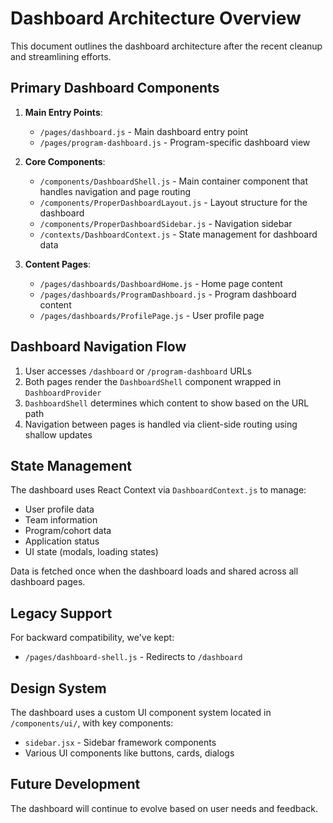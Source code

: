 # Dashboard Architecture Overview

This document outlines the dashboard architecture after the recent cleanup and streamlining efforts.

## Primary Dashboard Components

1. **Main Entry Points**:
   - `/pages/dashboard.js` - Main dashboard entry point
   - `/pages/program-dashboard.js` - Program-specific dashboard view

2. **Core Components**:
   - `/components/DashboardShell.js` - Main container component that handles navigation and page routing
   - `/components/ProperDashboardLayout.js` - Layout structure for the dashboard
   - `/components/ProperDashboardSidebar.js` - Navigation sidebar
   - `/contexts/DashboardContext.js` - State management for dashboard data

3. **Content Pages**:
   - `/pages/dashboards/DashboardHome.js` - Home page content
   - `/pages/dashboards/ProgramDashboard.js` - Program dashboard content
   - `/pages/dashboards/ProfilePage.js` - User profile page

## Dashboard Navigation Flow

1. User accesses `/dashboard` or `/program-dashboard` URLs
2. Both pages render the `DashboardShell` component wrapped in `DashboardProvider`
3. `DashboardShell` determines which content to show based on the URL path
4. Navigation between pages is handled via client-side routing using shallow updates

## State Management

The dashboard uses React Context via `DashboardContext.js` to manage:
- User profile data
- Team information
- Program/cohort data
- Application status
- UI state (modals, loading states)

Data is fetched once when the dashboard loads and shared across all dashboard pages.

## Legacy Support

For backward compatibility, we've kept:
- `/pages/dashboard-shell.js` - Redirects to `/dashboard`

## Design System

The dashboard uses a custom UI component system located in `/components/ui/`, with key components:
- `sidebar.jsx` - Sidebar framework components
- Various UI components like buttons, cards, dialogs

## Future Development

The dashboard will continue to evolve based on user needs and feedback.